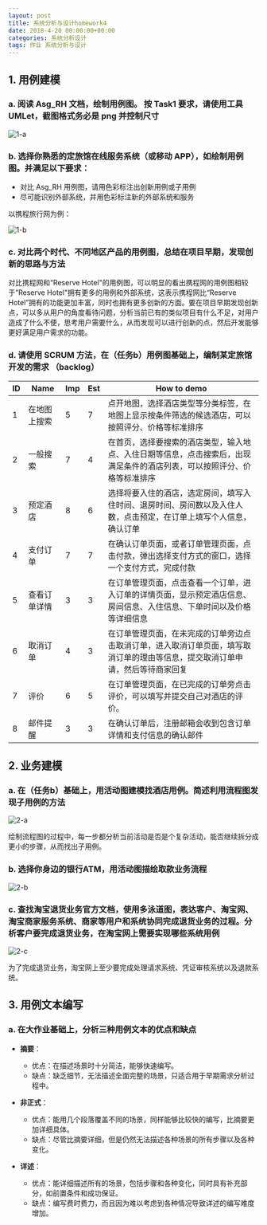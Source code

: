 ```yaml
---
layout: post
title: 系统分析与设计homework4
date: 2018-4-20 00:00:00+00:00
categories: 系统分析设计
tags: 作业 系统分析与设计
---
```


## 1. 用例建模

### a. 阅读 Asg_RH 文档，绘制用例图。 按 Task1 要求，请使用工具 UMLet，截图格式务必是 png 并控制尺寸

![1-a](https://bbycjhj.github.io/blog_pics/2018-4-22系统分析与设计homework4/1-a.png)

### b. 选择你熟悉的定旅馆在线服务系统（或移动 APP），如绘制用例图。并满足以下要求：
 - 对比 Asg_RH 用例图，请用色彩标注出创新用例或子用例
 - 尽可能识别外部系统，并用色彩标注新的外部系统和服务

以携程旅行网为例：

![1-b](https://bbycjhj.github.io/blog_pics/2018-4-22系统分析与设计homework4/1-b.png)

### c. 对比两个时代、不同地区产品的用例图，总结在项目早期，发现创新的思路与方法

对比携程网和“Reserve Hotel"的用例图，可以明显的看出携程网的用例图相较于”Reserve Hotel"拥有更多的用例和外部系统，这表示携程网比“Reserve Hotel”拥有的功能更加丰富，同时也拥有更多创新的方面。要在项目早期发现创新点，可以多从用户的角度看待问题，分析当前已有的类似项目有什么不足，对用户造成了什么不便，思考用户需要什么，从而发现可以进行创新的点，然后开发能够更好满足用户需求的功能。

### d. 请使用 SCRUM 方法，在（任务b）用例图基础上，编制某定旅馆开发的需求 （backlog）

| ID | Name | Imp | Est | How to demo |
| --- | --- | --- | --- | --- |
| 1 | 在地图上搜索 | 5 | 7 | 点开地图，选择酒店类型等分类标签，在地图上显示按条件筛选的候选酒店，可以按照评分、价格等标准排序 |
| 2 | 一般搜索 | 7 | 4 | 在首页，选择要搜索的酒店类型，输入地点、入住日期等信息，点击搜索后，出现满足条件的酒店列表，可以按照评分、价格等标准排序 |
| 3 | 预定酒店 | 8 | 6 | 选择将要入住的酒店，选定房间，填写入住时间、退房时间、房间数以及入住人数，点击预定，在订单上填写个人信息，确认订单 |
| 4 | 支付订单 | 7 | 7 | 在确认订单页面，或者订单管理页面，点击付款，弹出选择支付方式的窗口，选择一个支付方式，完成付款 |
| 5 | 查看订单详情 | 3 | 3 |  在订单管理页面，点击查看一个订单，进入订单的详情页面，显示预定酒店信息、房间信息、入住信息、下单时间以及价格等详细信息 |
| 6 | 取消订单 | 4 | 3 | 在订单管理页面，在未完成的订单旁边点击取消订单，进入取消订单页面，填写取消订单的理由等信息，提交取消订单申请，然后等待商家回复 |
| 7 | 评价 | 6 | 5 | 在订单管理页面，在已完成的订单旁点击评价，可以填写并提交自己对酒店的评价。|
| 8 | 邮件提醒 | 3 | 3 | 在确认订单后，注册邮箱会收到包含订单详情和支付信息的确认邮件 |

## 2. 业务建模

### a. 在（任务b）基础上，用活动图建模找酒店用例。简述利用流程图发现子用例的方法

![2-a](https://bbycjhj.github.io/blog_pics/2018-4-22系统分析与设计homework4/2-a.png)

绘制流程图的过程中，每一步都分析当前活动是否是个复杂活动，能否继续拆分成更小的步骤，从而找出子用例。

### b. 选择你身边的银行ATM，用活动图描绘取款业务流程

![2-b](https://bbycjhj.github.io/blog_pics/2018-4-22系统分析与设计homework4/2-b.png)

### c. 查找淘宝退货业务官方文档，使用多泳道图，表达客户、淘宝网、淘宝商家服务系统、商家等用户和系统协同完成退货业务的过程。分析客户要完成退货业务，在淘宝网上需要实现哪些系统用例

![2-c](https://bbycjhj.github.io/blog_pics/2018-4-22系统分析与设计homework4/2-c.png)

为了完成退货业务，淘宝网上至少要完成处理请求系统、凭证审核系统以及退款系统。

## 3. 用例文本编写

### a. 在大作业基础上，分析三种用例文本的优点和缺点

 - **摘要**：
     - 优点：在描述场景时十分简洁，能够快速编写。
     - 缺点：缺乏细节，无法描述全面完整的场景，只适合用于早期需求分析过程中。

 - **非正式**：
     - 优点：能用几个段落覆盖不同的场景，同样能够比较快的编写，比摘要更加详细具体。
     - 缺点：尽管比摘要详细，但是仍然无法描述各种场景的所有步骤以及各种变化。

 - **详述**：
     - 优点：能详细描述所有的场景，包括步骤和各种变化，同时具有补充部分，如前置条件和成功保证。
     - 缺点：编写费时费力，而且因为难以考虑到各种情况导致详述的编写难度增加。










